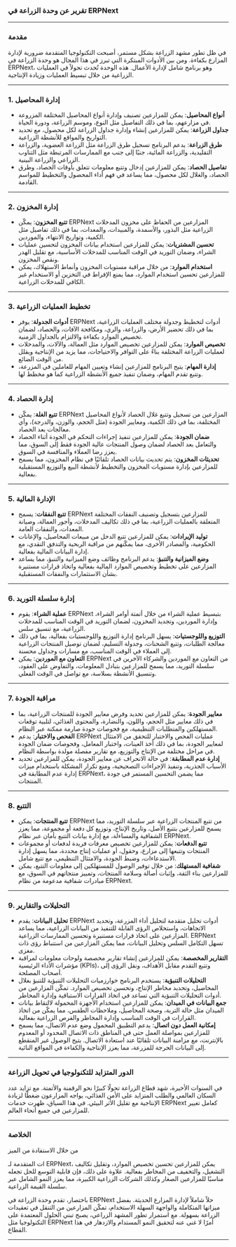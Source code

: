 ### تقرير عن وحدة الزراعة في ERPNext

---

### مقدمة
في ظل تطور مشهد الزراعة بشكل مستمر، أصبحت التكنولوجيا المتقدمة ضرورية لإدارة المزارع بكفاءة. ومن بين الأدوات المبتكرة التي تبرز في هذا المجال هو وحدة الزراعة في ERPNext، وهو برنامج شامل لإدارة الأعمال. هذه الوحدة تُحدث تحولاً في العمليات الزراعية من خلال تبسيط العمليات وزيادة الإنتاجية.

---

### 1. إدارة المحاصيل
- **أنواع المحاصيل**: يمكن للمزارعين تصنيف وإدارة أنواع المحاصيل المختلفة المزروعة في مزارعهم، بما في ذلك التفاصيل مثل النوع، وموسم الزراعة، ودورة الحياة.
- **جداول الزراعة**: يمكن للمزارعين إنشاء وإدارة جداول الزراعة لكل محصول، مع تحديد التواريخ والمواقع للأنشطة الزراعية.
- **طرق الزراعة**: يدعم البرنامج تسجيل طرق الزراعة مثل الزراعة العضوية، والزراعة التقليدية، والزراعة المائية، جنبًا إلى جنب مع الممارسات المرتبطة مثل التناوب الزراعي والزراعة البينية.
- **تفاصيل الحصاد**: يمكن للمزارعين إدخال وتتبع معلومات تتعلق بأوقات الحصاد، وطرق الحصاد، والغلال لكل محصول، مما يساعد في فهم أداء المحصول والتخطيط للمواسم القادمة.

---

### 2. إدارة المخزون
- **تتبع المخزون**: يمكّن ERPNext المزارعين من الحفاظ على مخزون المدخلات الزراعية مثل البذور، والأسمدة، والمبيدات، والمعدات، بما في ذلك تفاصيل مثل الكمية، وتواريخ الانتهاء، والموردين.
- **تحسين المشتريات**: يمكن للمزارعين استخدام بيانات المخزون لتحسين عمليات الشراء، وضمان التوريد في الوقت المناسب للمدخلات الأساسية، مع تقليل الهدر ونقص المخزون.
- **استخدام الموارد**: من خلال مراقبة مستويات المخزون وأنماط الاستهلاك، يمكن للمزارعين تحسين استخدام الموارد، مما يمنع الإفراط في التخزين أو الاستخدام غير الكافي للمدخلات الزراعية.

---

### 3. تخطيط العمليات الزراعية
- **أدوات الجدولة**: يوفر ERPNext أدوات لتخطيط وجدولة مختلف العمليات الزراعية، بما في ذلك تحضير الأرض، والزراعة، والري، ومكافحة الآفات، والحصاد، لضمان تخصيص الموارد بكفاءة والالتزام بالجداول الزمنية.
- **تخصيص الموارد**: يمكن للمزارعين تخصيص الموارد مثل العمالة، والآلات، والمدخلات لعمليات الزراعة المختلفة بناءً على التوافر والاحتياجات، مما يزيد من الإنتاجية ويقلل من الوقت الضائع.
- **إدارة المهام**: يتيح البرنامج للمزارعين إنشاء وتعيين المهام للعاملين في المزرعة، وتتبع تقدم المهام، وضمان تنفيذ جميع الأنشطة الزراعية كما هو مخطط لها.

---

### 4. إدارة الحصاد
- **تتبع الغلة**: يمكّن ERPNext المزارعين من تسجيل وتتبع غلال الحصاد لأنواع المحاصيل المختلفة، بما في ذلك الكمية، ومعايير الجودة (مثل الحجم، والوزن، والدرجة)، وأي معالجات بعد الحصاد.
- **ضمان الجودة**: يمكن للمزارعين تنفيذ إجراءات التحكم في الجودة أثناء الحصاد والتعامل بعد الحصاد لضمان وصول المنتجات عالية الجودة فقط إلى السوق، مما يعزز رضا العملاء والمنافسة في السوق.
- **تحديثات المخزون**: يتم تحديث بيانات الحصاد تلقائيًا في نظام المخزون، مما يسمح للمزارعين بإدارة مستويات المخزون والتخطيط لأنشطة البيع والتوزيع المستقبلية بفعالية.

---

### 5. الإدارة المالية
- **تتبع النفقات**: يسمح ERPNext للمزارعين بتسجيل وتصنيف النفقات المختلفة المتعلقة بالعمليات الزراعية، بما في ذلك تكاليف المدخلات، وأجور العمالة، وصيانة المعدات، والنفقات العامة.
- **توليد الإيرادات**: يمكن للمزارعين تتبع الدخل من مبيعات المحاصيل، والإعانات الحكومية، والمصادر الأخرى، مما يمكّنهم من مراقبة الربحية والتدفق النقدي، مع إدارة البيانات المالية بفعالية.
- **وضع الميزانية والتنبؤ**: يدعم البرنامج وظائف وضع الميزانية والتنبؤ، مما يساعد المزارعين على تخطيط وتخصيص الموارد المالية بفعالية واتخاذ قرارات مستنيرة بشأن الاستثمارات والنفقات المستقبلية.

---

### 6. إدارة سلسلة التوريد
- **عملية الشراء**: يقوم ERPNext بتبسيط عملية الشراء من خلال أتمتة أوامر الشراء، وإدارة الموردين، وتجديد المخزون، لضمان التوريد في الوقت المناسب للمدخلات الزراعية، مع تنسيق سلس.
- **التوزيع واللوجستيات**: يسهل البرنامج إدارة التوزيع واللوجستيات بفعالية، بما في ذلك معالجة الطلبات، وتتبع الشحنات، وجدولة التسليم، لضمان توصيل المنتجات الزراعية إلى العملاء في الوقت المناسب، مع مسارات وجداول محسنة.
- **التعاون مع الموردين**: يمكن ERPNext من التعاون مع الموردين والشركاء الآخرين في سلسلة التوريد، مما يسمح للمزارعين بتبادل المعلومات، والتفاوض على العقود، وتنسيق الأنشطة بسلاسة، مع تواصل في الوقت الفعلي.

---

### 7. مراقبة الجودة
- **معايير الجودة**: يمكن للمزارعين تحديد وفرض معايير الجودة للمنتجات الزراعية، بما في ذلك معايير مثل الحجم، واللون، والنضارة، والمحتوى الغذائي، لتلبية توقعات المستهلكين والمتطلبات التنظيمية، مع فحوصات جودة صارمة ممكنة عبر النظام.
- **الفحص والاختبار**: يدعم ERPNext عمليات الفحص والاختبار للتحقق من الامتثال لمعايير الجودة، بما في ذلك أخذ العينات، واختبار المعامل، وفحوصات ضمان الجودة في مراحل مختلفة من الإنتاج والتوزيع، مع تقارير مفصلة مولدة بواسطة النظام.
- **إدارة عدم المطابقة**: في حالة الانحراف عن معايير الجودة، يمكن للمزارعين تحديد الأسباب الجذرية، وتنفيذ الإجراءات التصحيحية، ومنع تكرار المشكلة باستخدام ميزات إدارة عدم المطابقة في ERPNext، مما يضمن التحسين المستمر في جودة المنتجات.

---

### 8. التتبع
- **تتبع المنتجات**: يمكن ERPNext من تتبع المنتجات الزراعية عبر سلسلة التوريد، مما يسمح للمزارعين بتتبع الأصل، وتاريخ الإنتاج، وتوزيع كل دفعة أو مجموعة، مما يعزز الشفافية والمساءلة، مع إدارة بيانات التتبع بأمان عبر نظام ERPNext.
- **تتبع الدفعات**: يمكن للمزارعين تخصيص معرفات فريدة لدفعات أو مجموعات المنتجات وتتبعها إلى مزارع، وحقول، أو عمليات إنتاج محددة، مما يسهل إدارة الاستدعاءات، وضبط الجودة، والامتثال التنظيمي، مع تتبع شامل.
- **شفافية المستهلك**: من خلال توفير الوصول للمستهلكين إلى معلومات التتبع، يمكن للمزارعين بناء الثقة، وإثبات أصالة وسلامة المنتجات، وتمييز منتجاتهم في السوق، مع مبادرات شفافية مدعومة من نظام ERPNext.

---

### 9. التحليلات والتقارير
- **تحليل البيانات**: يقدم ERPNext أدوات تحليل متقدمة لتحليل أداء المزرعة، وتحديد الاتجاهات، واستخلاص الرؤى القابلة للتنفيذ من البيانات الزراعية، مما يساعد المزارعين على اتخاذ قرارات مستنيرة وتحسين الممارسات الزراعية. ERPNext تسهل التكامل السلس وتحليل البيانات، مما يمكن المزارعين من استنباط رؤى ذات مغزى.
- **التقارير المخصصة**: يمكن للمزارعين إنشاء تقارير مخصصة ولوحات معلومات لمراقبة مؤشرات الأداء الرئيسية (KPIs)، وتتبع التقدم مقابل الأهداف، ونقل الرؤى إلى أصحاب المصلحة.
- **التحليلات التنبؤية**: يستخدم البرنامج خوارزميات التحليلات التنبؤية للتنبؤ بغلال المحاصيل، وتحديد مخاطر الإنتاج، وتحسين تخصيص الموارد. تمكّن المزارعين من أدوات التحليلات التنبؤية التي تساعد في اتخاذ القرارات الاستباقية وإدارة المخاطر.
- **جمع البيانات في الميدان**: يمكن للمزارعين استخدام الأجهزة المحمولة لالتقاط بيانات الميدان مثل حالة التربة، وصحة المحاصيل، وملاحظات الطقس، مما يمكّن من اتخاذ القرارات في الوقت المناسب وإدارة المخاطر والفرص الزراعية بفعالية.
- **إمكانية العمل دون اتصال**: يدعم التطبيق المحمول وضع عدم الاتصال، مما يسمح للمزارعين بمواصلة العمل حتى في المناطق ذات الاتصال المحدود أو المعدوم بالإنترنت، مع مزامنة البيانات تلقائيًا عند استعادة الاتصال. يتيح الوصول غير المنقطع إلى البيانات الحرجة للمزرعة، مما يعزز الإنتاجية والكفاءة في المواقع النائية.

---

### الدور المتزايد للتكنولوجيا في تحويل الزراعة
في السنوات الأخيرة، شهد قطاع الزراعة تحولًا كبيرًا نحو الرقمنة والأتمتة. مع تزايد عدد السكان العالمي والطلب المتزايد على الأمن الغذائي، يواجه المزارعون ضغطًا لزيادة الإنتاجية مع تقليل الأثر البيئي. في هذا السياق، ظهرت خدمات ERPNext كعامل تغيير للمزارعين في جميع أنحاء العالم.

---

### الخلاصة
من خلال الاستفادة من الميز

ات المتقدمة لـ ERPNext، يمكن للمزارعين تحسين تخصيص الموارد، وتقليل تكاليف التشغيل، والتخفيف من المخاطر بفعالية. علاوة على ذلك، فإن قابلية التوسع للحل تجعله مناسبًا للمزارعين الصغار وكذلك الشركات الزراعية الكبيرة، مما يعزز النمو الشامل عبر سلسلة القيمة الزراعية.

باختصار، تقدم وحدة الزراعة في ERPNext حلاً شاملاً لإدارة المزارع الحديثة. بفضل ميزاتها المتكاملة والواجهة السهلة الاستخدام، تمكّن المزارعين من التنقل في تعقيدات الزراعة بسهولة. مع استمرار تطور المشهد الزراعي، يصبح تبني الحلول المعتمدة على التكنولوجيا مثل ERPNext أمرًا لا غنى عنه لتحقيق النمو المستدام والازدهار في هذا القطاع.

---

